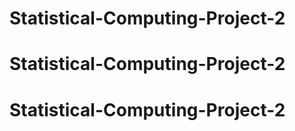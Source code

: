 # Statistical-Computing-Project-2
# Statistical-Computing-Project-2
# Statistical-Computing-Project-2
